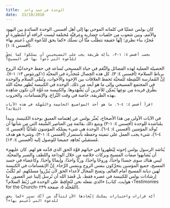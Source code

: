 ```yaml
---
title:  الوحدة في جسد واحد
date:  23/10/2018
---
```


كان بولس عمليًا في كلماته الموحى بها إلى أهل أفسس. الوحدة السائدة بين اليهود والأمم، وبين شعوب مِن خلفيات حضارية وعِرقيَّة مُختلفة ليست خُرافة أو أُسْطورة أو مُجرَّد بناء نظري؛ إنَّها حقيقة تتطلَّب منَّا أن نسلُك «كما يحق للدَّعوة التي دُعيتم بها» (أفسس ٤: ١).

`بحسب أفسس ٤: ١-٣، بأيَّة طريقة يجب على المسيحيين أن يسلكوا كما يَحِقّ للدَّعوة التي دُعوا بها في المسيح؟`

الحصيلة العملية لهذه الفضائل والنِّعَم في حياة المسيحي تُساعد في حفظ «وحدانيَّة الروح برباط السلام» (أفسس ٤: ٣). كل هذه الخِصال مُتجذِّرة في المحبَّة (١كورنثوس ١٣: ١-٧). إنَّ المُمارسة النَّشِطة للمحبَّة تَحفظ العلاقات بين الإخوة والأخوات، وتُنمِّي السلام والوحدة في المجتمع المسيحي وإلى ما هو أبعد مِن ذلك. الوحدة في الكنيسة تُظهر محبَّة الله بطُرق فريدة مِن نوعِها يُمكِن للآخرين أن يَشْهَدوها. والكنيسة مدعُوَّة لأن تكون شاهِدة بهذه الطريقة، خاصة في وقت النِّزاع، والإنقسامات، والحروب.

`اقرأ أفسس ٤: ٤-٦. ما هو أحد المواضيع الحاسِمة والمُهِمَّة في هذه الآيات الثلاثة؟`

في الآيات الأولى مِن هذا الأصحاح، يُعبِّر بولس عن إهتمامه العميق بوحدة الكنيسة. ويبدأ بمُناشدة للوحدة (أفسس ٤: ١-٣) ويتبع ذلك بقائمة مِن العناصِر السَّبعة التي مِن شأنها أن تُوحِّد المؤمنين (أفسس ٤: ٤-٦). الوحدة هي شيء يمتلكه المؤمنون تلقائيًّا (أفسس ٤: ٤-٦)، شيء يجب العمل على تنميته وحفظه باستمرار (أفسس ٤: ١-٣)، وشيء هو هدف مُستقبلي نُجاهِد جميعنا للوصول إليه (أفسس ٤: ١٣).

«يُناشد الرسول بولس إخوته لِيُظهروا في حياتهم قوَّة الحق الذي قدَّمه هو لهم. كان عليهم أن يُشابهوا صفات المسيح وبركات خلاصه من خلال الوداعة واللطف والصبر والمحبَّة. ليس هناك سوى جسدًا واحدًا، وروحًا واحدًا، وربًّا واحدًا، وإيمانًا واحدًا. وكأعضاء في جسد المسيح، جميع المؤمنين يتحرَّكون بنفس الروح وبنفس الرَّجاء. إنَّ الإنقسامات في الكنيسة تُهين ديانة المسيح أمام العالم، وتمنح المجال لأعداء الحق لأن يُبرِّروا مسلكهم. لم تُكْتَبْ إرشادات بولس للكنيسة في عصره فقط، بل قَصَدَ الله أن تُرسل إلينا عبر العصور. ما الذي نفعله نحن لنُحافِظ على الوحدة في رُبُط السلام؟» (هوايت، كتاب ‹Testimonies for the Church› المُجلَّد ٥، صفحة ٢٣٩).

`أيَّة قرارات واختيارات يمكنك إتِّخاذها الآن لتتأكَّد مِن أنَّك تسير «كما يحق للدعوة التي دُعيتم بها»؟`